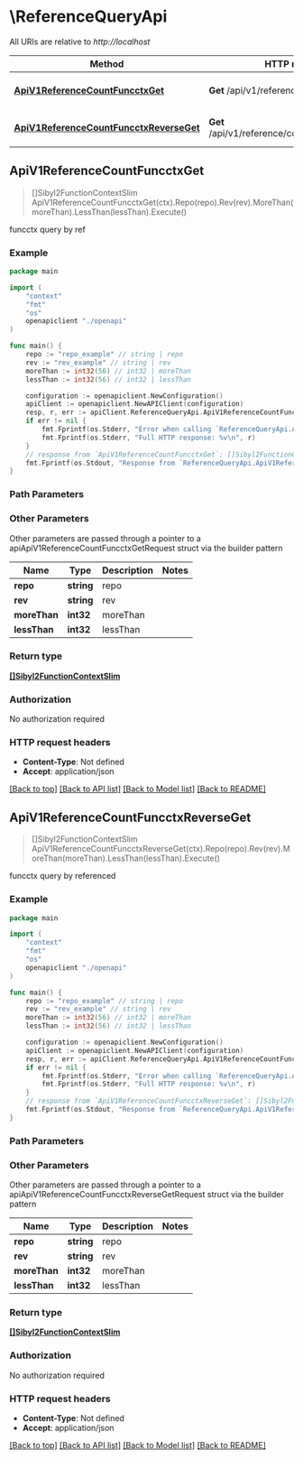 # \ReferenceQueryApi

All URIs are relative to *http://localhost*

Method | HTTP request | Description
------------- | ------------- | -------------
[**ApiV1ReferenceCountFuncctxGet**](ReferenceQueryApi.md#ApiV1ReferenceCountFuncctxGet) | **Get** /api/v1/reference/count/funcctx | funcctx query by ref
[**ApiV1ReferenceCountFuncctxReverseGet**](ReferenceQueryApi.md#ApiV1ReferenceCountFuncctxReverseGet) | **Get** /api/v1/reference/count/funcctx/reverse | funcctx query by referenced



## ApiV1ReferenceCountFuncctxGet

> []Sibyl2FunctionContextSlim ApiV1ReferenceCountFuncctxGet(ctx).Repo(repo).Rev(rev).MoreThan(moreThan).LessThan(lessThan).Execute()

funcctx query by ref

### Example

```go
package main

import (
    "context"
    "fmt"
    "os"
    openapiclient "./openapi"
)

func main() {
    repo := "repo_example" // string | repo
    rev := "rev_example" // string | rev
    moreThan := int32(56) // int32 | moreThan
    lessThan := int32(56) // int32 | lessThan

    configuration := openapiclient.NewConfiguration()
    apiClient := openapiclient.NewAPIClient(configuration)
    resp, r, err := apiClient.ReferenceQueryApi.ApiV1ReferenceCountFuncctxGet(context.Background()).Repo(repo).Rev(rev).MoreThan(moreThan).LessThan(lessThan).Execute()
    if err != nil {
        fmt.Fprintf(os.Stderr, "Error when calling `ReferenceQueryApi.ApiV1ReferenceCountFuncctxGet``: %v\n", err)
        fmt.Fprintf(os.Stderr, "Full HTTP response: %v\n", r)
    }
    // response from `ApiV1ReferenceCountFuncctxGet`: []Sibyl2FunctionContextSlim
    fmt.Fprintf(os.Stdout, "Response from `ReferenceQueryApi.ApiV1ReferenceCountFuncctxGet`: %v\n", resp)
}
```

### Path Parameters



### Other Parameters

Other parameters are passed through a pointer to a apiApiV1ReferenceCountFuncctxGetRequest struct via the builder pattern


Name | Type | Description  | Notes
------------- | ------------- | ------------- | -------------
 **repo** | **string** | repo | 
 **rev** | **string** | rev | 
 **moreThan** | **int32** | moreThan | 
 **lessThan** | **int32** | lessThan | 

### Return type

[**[]Sibyl2FunctionContextSlim**](Sibyl2FunctionContextSlim.md)

### Authorization

No authorization required

### HTTP request headers

- **Content-Type**: Not defined
- **Accept**: application/json

[[Back to top]](#) [[Back to API list]](../README.md#documentation-for-api-endpoints)
[[Back to Model list]](../README.md#documentation-for-models)
[[Back to README]](../README.md)


## ApiV1ReferenceCountFuncctxReverseGet

> []Sibyl2FunctionContextSlim ApiV1ReferenceCountFuncctxReverseGet(ctx).Repo(repo).Rev(rev).MoreThan(moreThan).LessThan(lessThan).Execute()

funcctx query by referenced

### Example

```go
package main

import (
    "context"
    "fmt"
    "os"
    openapiclient "./openapi"
)

func main() {
    repo := "repo_example" // string | repo
    rev := "rev_example" // string | rev
    moreThan := int32(56) // int32 | moreThan
    lessThan := int32(56) // int32 | lessThan

    configuration := openapiclient.NewConfiguration()
    apiClient := openapiclient.NewAPIClient(configuration)
    resp, r, err := apiClient.ReferenceQueryApi.ApiV1ReferenceCountFuncctxReverseGet(context.Background()).Repo(repo).Rev(rev).MoreThan(moreThan).LessThan(lessThan).Execute()
    if err != nil {
        fmt.Fprintf(os.Stderr, "Error when calling `ReferenceQueryApi.ApiV1ReferenceCountFuncctxReverseGet``: %v\n", err)
        fmt.Fprintf(os.Stderr, "Full HTTP response: %v\n", r)
    }
    // response from `ApiV1ReferenceCountFuncctxReverseGet`: []Sibyl2FunctionContextSlim
    fmt.Fprintf(os.Stdout, "Response from `ReferenceQueryApi.ApiV1ReferenceCountFuncctxReverseGet`: %v\n", resp)
}
```

### Path Parameters



### Other Parameters

Other parameters are passed through a pointer to a apiApiV1ReferenceCountFuncctxReverseGetRequest struct via the builder pattern


Name | Type | Description  | Notes
------------- | ------------- | ------------- | -------------
 **repo** | **string** | repo | 
 **rev** | **string** | rev | 
 **moreThan** | **int32** | moreThan | 
 **lessThan** | **int32** | lessThan | 

### Return type

[**[]Sibyl2FunctionContextSlim**](Sibyl2FunctionContextSlim.md)

### Authorization

No authorization required

### HTTP request headers

- **Content-Type**: Not defined
- **Accept**: application/json

[[Back to top]](#) [[Back to API list]](../README.md#documentation-for-api-endpoints)
[[Back to Model list]](../README.md#documentation-for-models)
[[Back to README]](../README.md)

